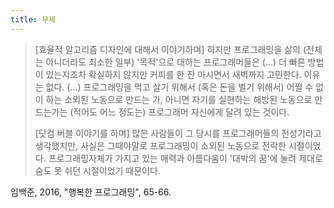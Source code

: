 ```yaml
---
title: 무제
---
```


> [효율적 알고리즘 디자인에 대해서 이야기하며]
> 하지만 프로그래밍을 삶의 (전체는 아니더라도 최소한 일부) '목적'으로 대하는 프로그래머들은 (...) 더 빠른 방법이 있는지조차 확실하지 않지만 커피를 한 잔 마시면서 새벽까지 고민한다. 이유는 없다. (...) 프로그래밍을 먹고 살기 위해서 (혹은 돈을 벌기 위해서) 어쩔 수 없이 하는 소외된 노동으로 만드는 가, 아니면 자기를 실현하는 해방된 노동으로 만드는가는 (적어도 어느 정도는) 프로그래머 자신에게 달려 있는 것이다.
>
> [닷컴 버블 이야기를 하며]
> 많은 사람들이 그 당시를 프로그래머들의 전성기라고 생각했지만, 사실은 그때야말로 프로그래밍이 소외된 노동으로 전락한 시절이었다. 프로그래밍자체가 가지고 있는 매력과 아름다움이 '대박의 꿈'에 눌려 제대로 숨도 못 쉬던 시절이었기 때문이다.

임백준, 2016, "행복한 프로그래밍", 65-66.
